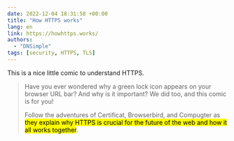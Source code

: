 ```yaml
---
date: 2022-12-04 18:31:58 +00:00
title: "How HTTPS works"
lang: en
link: https://howhttps.works/
authors:
  - "DNSimple"
tags: [security, HTTPS, TLS]
---
```


This is a nice little comic to understand HTTPS.

> Have you ever wondered why a green lock icon appears on your browser URL bar? And why is it important? We did too, and this comic is for you!
> 
> Follow the adventures of Certificat, Browserbird, and Compugter as <mark>they explain why HTTPS is crucial for the future of the web and how it all works together</mark>.
